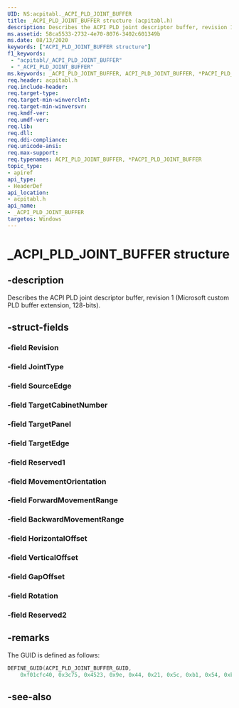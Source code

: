 ```yaml
---
UID: NS:acpitabl._ACPI_PLD_JOINT_BUFFER
title: _ACPI_PLD_JOINT_BUFFER structure (acpitabl.h)
description: Describes the ACPI PLD joint descriptor buffer, revision 1 (Microsoft custom PLD buffer extension, 128-bits).
ms.assetid: 58ca5533-2732-4e70-8076-3402c601349b
ms.date: 08/13/2020
keywords: ["ACPI_PLD_JOINT_BUFFER structure"]
f1_keywords:
 - "acpitabl/_ACPI_PLD_JOINT_BUFFER"
 - "_ACPI_PLD_JOINT_BUFFER"
ms.keywords: _ACPI_PLD_JOINT_BUFFER, ACPI_PLD_JOINT_BUFFER, *PACPI_PLD_JOINT_BUFFER, 
req.header: acpitabl.h
req.include-header:
req.target-type:
req.target-min-winverclnt:
req.target-min-winversvr:
req.kmdf-ver:
req.umdf-ver:
req.lib:
req.dll:
req.ddi-compliance:
req.unicode-ansi:
req.max-support:
req.typenames: ACPI_PLD_JOINT_BUFFER, *PACPI_PLD_JOINT_BUFFER
topic_type: 
- apiref
api_type: 
- HeaderDef
api_location: 
- acpitabl.h
api_name: 
- _ACPI_PLD_JOINT_BUFFER
targetos: Windows
---
```


# _ACPI_PLD_JOINT_BUFFER structure

## -description

Describes the ACPI PLD joint descriptor buffer, revision 1 (Microsoft custom PLD buffer extension, 128-bits).

## -struct-fields

### -field Revision

### -field JointType

### -field SourceEdge

### -field TargetCabinetNumber

### -field TargetPanel

### -field TargetEdge

### -field Reserved1

### -field MovementOrientation

### -field ForwardMovementRange

### -field BackwardMovementRange

### -field HorizontalOffset

### -field VerticalOffset

### -field GapOffset

### -field Rotation

### -field Reserved2

## -remarks

The GUID is defined as follows:

```cpp
DEFINE_GUID(ACPI_PLD_JOINT_BUFFER_GUID,
    0xf01cfc40, 0x3c75, 0x4523, 0x9e, 0x44, 0x21, 0x5c, 0xb1, 0x54, 0xbd, 0xa6);
```

## -see-also
